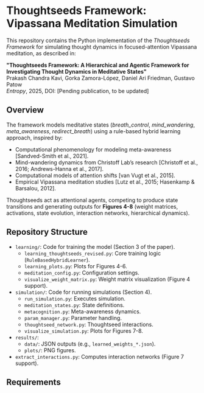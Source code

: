 # Thoughtseeds Framework: Vipassana Meditation Simulation

This repository contains the Python implementation of the *Thoughtseeds Framework* for simulating thought dynamics in focused-attention Vipassana meditation, as described in:

**"Thoughtseeds Framework: A Hierarchical and Agentic Framework for Investigating Thought Dynamics in Meditative States"**  
Prakash Chandra Kavi, Gorka Zamora-López, Daniel Ari Friedman, Gustavo Patow  
*Entropy*, 2025, DOI: [Pending publication, to be updated]

## Overview

The framework models meditative states (*breath_control*, *mind_wandering*, *meta_awareness*, *redirect_breath*) using a rule-based hybrid learning approach, inspired by:

- Computational phenomenology for modeling meta-awareness [Sandved-Smith et al., 2021].
- Mind-wandering dynamics from Christoff Lab’s research [Christoff et al., 2016; Andrews-Hanna et al., 2017].
- Computational models of attention shifts [van Vugt et al., 2015].
- Empirical Vipassana meditation studies [Lutz et al., 2015; Hasenkamp & Barsalou, 2012].

Thoughtseeds act as attentional agents, competing to produce state transitions and generating outputs for **Figures 4-8** (weight matrices, activations, state evolution, interaction networks, hierarchical dynamics).

## Repository Structure

- `learning/`: Code for training the model (Section 3 of the paper).
  - `learning_thoughtseeds_revised.py`: Core training logic (`RuleBasedHybridLearner`).
  - `learning_plots.py`: Plots for Figures 4-6.
  - `meditation_config.py`: Configuration settings.
  - `visualize_weight_matrix.py`: Weight matrix visualization (Figure 4 support).
- `simulation/`: Code for running simulations (Section 4).
  - `run_simulation.py`: Executes simulation.
  - `meditation_states.py`: State definitions.
  - `metacognition.py`: Meta-awareness dynamics.
  - `param_manager.py`: Parameter handling.
  - `thoughtseed_network.py`: Thoughtseed interactions.
  - `visualize_simulation.py`: Plots for Figures 7-8.
- `results/`:
  - `data/`: JSON outputs (e.g., `learned_weights_*.json`).
  - `plots/`: PNG figures.
- `extract_interactions.py`: Computes interaction networks (Figure 7 support).

## Requirements

